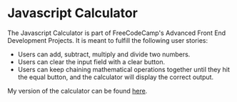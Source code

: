 # Javascript Calculator
The Javascript Calculator is part of FreeCodeCamp's Advanced Front End Development Projects.
It is meant to fulfill the following user stories:
* Users can add, subtract, multiply and divide two numbers.
* Users can clear the input field with a clear button.
* Users can keep chaining mathematical operations together until they hit the equal button, and the calculator will display the correct output.

My version of the calculator can be found [here](https://tspeed90.github.io/js-calculator).

